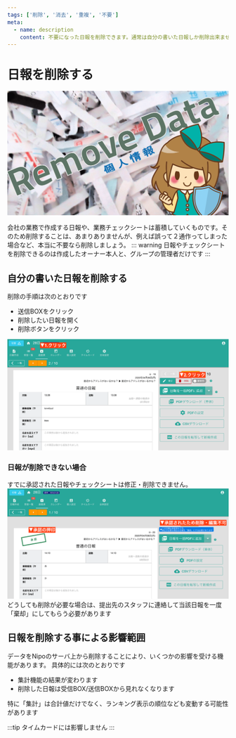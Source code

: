 ```yaml
---
tags: ['削除', '消去', '重複', '不要']
meta:
  - name: description
    content: 不要になった日報を削除できます。通常は自分の書いた日報しか削除出来ません。管理者に限り一括削除で他人の日報も削除できます
---
```

# 日報を削除する
![日報の削除](./report/icatch.png)

会社の業務で作成する日報や、業務チェックシートは蓄積していくものです。そのため削除することは、あまりありませんが、例えば誤って２通作ってしまった場合など、本当に不要なら削除しましょう。
::: warning
日報やチェックシートを削除できるのは作成したオーナー本人と、グループの管理者だけです
:::

## 自分の書いた日報を削除する
削除の手順は次のとおりです
- 送信BOXをクリック
- 削除したい日報を開く
- 削除ボタンをクリック

![不要な日報を削除する](./report/w11.png)

### 日報が削除できない場合
すでに承認された日報やチェックシートは修正・削除できません。
![承認済みの日報](./report/w12.png)
どうしても削除が必要な場合は、提出先のスタッフに連絡して当該日報を一度「棄却」にしてもらう必要があります



## 日報を削除する事による影響範囲
データをNipoのサーバ上から削除することにより、いくつかの影響を受ける機能があります。
具体的には次のとおりです
- 集計機能の結果が変わります
- 削除した日報は受信BOX/送信BOXから見れなくなります

特に「集計」は合計値だけでなく、ランキング表示の順位なども変動する可能性があります


:::tip 
タイムカードには影響しません
:::